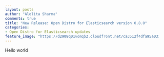 ```yaml
---
layout: posts
author: "Alolita Sharma"
comments: true
title: "New Release: Open Distro for Elasticsearch version 0.8.0"
categories:
- Open Distro for Elasticsearch updates
feature_image: "https://d2908q01vomqb2.cloudfront.net/ca3512f4dfa95a03169c5a670a4c91a19b3077b4/2019/03/26/open_disto-elasticsearch-logo-800x400.jpg"
---
```

Hello world

